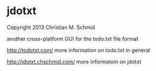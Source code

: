 jdotxt
======

Copyright 2013 Christian M. Schmid

another cross-platform GUI for the todo.txt file format

http://todotxt.com/
more information on todo.txt in general

http://jdotxt.chschmid.com/
more informatoin on jdotxt
